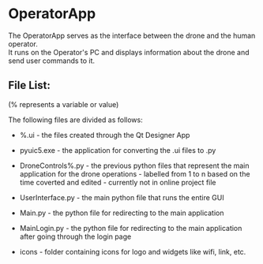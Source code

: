 # OperatorApp

The OperatorApp serves as the interface between the drone and the human operator.  
It runs on the Operator's PC and displays information about the drone and send user commands to it.

## File List:
(% represents a variable or value)  

The following files are divided as follows:  

- %.ui - the files created through the Qt Designer App

- pyuic5.exe - the application for converting the .ui files to .py

- DroneControls%.py
			 - the previous python files that represent the main application for the drone operations
			 - labelled from 1 to n based on the time coverted and edited
			 - currently not in online project file

- UserInterface.py - the main python file that runs the entire GUI

- Main.py - the python file for redirecting to the main application

- MainLogin.py - the python file for redirecting to the main application after going through the login page

- icons - folder containing icons for logo and widgets like wifi, link, etc.